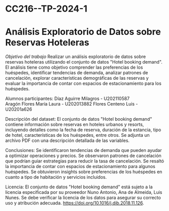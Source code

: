 # CC216--TP-2024-1
# Análisis Exploratorio de Datos sobre Reservas Hoteleras
*Objetivo del trabajo*
Realizar un análisis exploratorio de datos sobre reservas hoteleras utilizando el conjunto de datos "Hotel booking demand". El análisis tiene como objetivo comprender las preferencias de los huéspedes, identificar tendencias de demanda, analizar patrones de cancelación, explorar características demográficas de las reservas y evaluar la importancia de contar con espacios de estacionamiento para los huéspedes.

Alumnos participantes:
Díaz Aguirre Milagros - U202110587  
Aragón Flores María Laura - U202013882 
Flores Centeno Luis - U20201a626                                        
                                                                                        
Descripción del dataset:
El conjunto de datos "Hotel booking demand" contiene información sobre reservas en hoteles urbanos y resorts, incluyendo detalles como la fecha de reserva, duración de la estancia, tipo de hotel, características de los huéspedes, entre otros. Se adjunta un archivo PDF con una descripción detallada de las variables.

Conclusiones:
Se identificaron tendencias de demanda que pueden ayudar a optimizar operaciones y precios.
Se observaron patrones de cancelación que podrían guiar estrategias para reducir la tasa de cancelación.
Se resaltó la importancia de contar con espacios de estacionamiento para algunos huéspedes.
Se obtuvieron insights sobre preferencias de los huéspedes en cuanto a tipo de habitación y servicios incluidos.

Licencia:
El conjunto de datos "Hotel booking demand" está sujeto a la licencia especificada por su proveedor Nuno Antonio, Ana de Almeida, Luis Nunes. Se debe verificar la licencia de los datos para asegurar su correcto uso y atribución adecuada. https://doi.org/10.1016/j.dib.2018.11.126.

